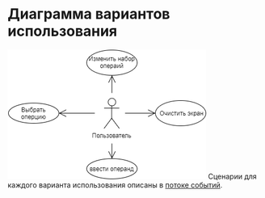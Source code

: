 # Диаграмма вариантов использования

![Диаграмма вариантов использования](use_case1.png)
Сценарии для каждого варианта использования описаны в [потоке событий](Flow%20of%20events.md).
